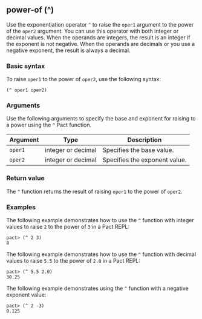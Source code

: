 ## power-of (^)

Use the exponentiation operator `^` to raise the `oper1` argument to the power of the `oper2` argument.
You can use this operator with both integer or decimal values.
When the operands are integers, the result is an integer if the exponent is not negative.
When the operands are decimals or you use a negative exponent, the result is always a decimal.

### Basic syntax

To raise `oper1` to the power of `oper2`, use the following syntax:

```pact
(^ oper1 oper2)
```

### Arguments

Use the following arguments to specify the base and exponent for raising to a power using the `^` Pact function.

| Argument | Type | Description |
| --- | --- | --- |
| `oper1` | integer or decimal | Specifies the base value. |
| `oper2` | integer or decimal | Specifies the exponent value. |

### Return value

The `^` function returns the result of raising `oper1` to the power of `oper2`.

### Examples

The following example demonstrates how to use the `^` function with integer values to raise `2` to the power of `3` in a Pact REPL: 

```pact
pact> (^ 2 3)
8
```

The following example demonstrates how to use the `^` function with decimal values to raise `5.5` to the power of `2.0` in a Pact REPL: 

```pact
pact> (^ 5.5 2.0)
30.25
```

The following example demonstrates using the `^` function with a negative exponent value: 

```pact
pact> (^ 2 -3)
0.125
```
